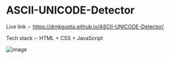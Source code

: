 # ASCII-UNICODE-Detector

Live link :- https://drnkgupta.github.io/ASCII-UNICODE-Detector/

Tech stack :- HTML + CSS + JavaScript


![image](https://github.com/DrNKGupta/ASCII-UNICODE-Detector/assets/98959174/21e88ca4-df6b-4855-825d-50e56cb2224e)
